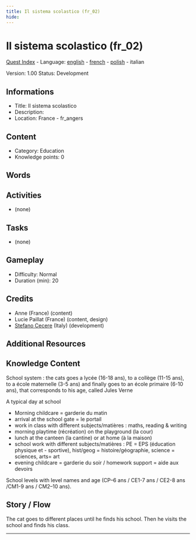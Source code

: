 ```yaml
---
title: Il sistema scolastico (fr_02)
hide:
---
```


# Il sistema scolastico (fr_02)
[Quest Index](./index.it.md) - Language: [english](./fr_02.md) - [french](./fr_02.fr.md) - [polish](./fr_02.pl.md) - italian

Version: 1.00
Status: Development

## Informations

- Title: Il sistema scolastico
- Description: 
- Location: France - fr_angers
## Content
- Category: Education
- Knowledge points: 0
## Words
## Activities
- (none)

## Tasks
- (none)
## Gameplay
- Difficulty: Normal
- Duration (min): 20
## Credits
- Anne (France) (content)
- Lucie Paillat (France) (content, design)
- [Stefano Cecere](https://stefanocecere.com) (Italy) (development)

## Additional Resources

## Knowledge Content
School system : the cats goes a lycée (16-18 ans), to a collège (11-15 ans), to a école maternelle (3-5 ans) and finally goes to an école primaire (6-10 ans), that corresponds to his age, called Jules Verne

A typical day at school

- Morning childcare = garderie du matin
- arrival at the school gate = le portail
- work in class with different subjects/matières : maths, reading & writing
- morning playtime (récréation) on the playground (la cour) 
- lunch at the canteen (la cantine) or at home (à la maison)
- school work with different subjects/matières : PE = EPS (éducation physique et - sportive),  hist/geog = histoire/géographie,  science = sciences, arts= art
- evening childcare = garderie du soir / homework support = aide aux devoirs

School levels with level names and age (CP–6 ans / CE1-7 ans / CE2-8 ans /CM1-9 ans / CM2–10 ans).

## Story / Flow
The cat goes to different places until he finds his school.  Then he visits the school and finds his class.


---

